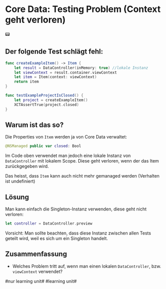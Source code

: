 # Core Data: Testing Problem (Context geht verloren)
📟

## Der folgende Test schlägt fehl:

```swift
func createExampleItem() -> Item {
	let result = DataController(inMemory: true) //lokale Instanz
	let viewContext = result.container.viewContext
	let item = Item(context: viewContext)
	return item
}
```

```swift
func testExampleProjectIsClosed() {
    let project = createExampleItem()
    XCTAssertTrue(project.closed)
}
```

## Warum ist das so?

Die Properties von `Item` werden ja von Core Data verwaltet:

```swift
@NSManaged public var closed: Bool
```

Im Code oben verwendet man jedoch eine lokale Instanz von `DataController` mit lokalem Scope. Diese geht verloren, wenn der das Item zurückgegeben wird. 

Das heisst, dass `Item` kann auch nicht mehr gemanaged werden (Verhalten ist undefiniert)

## Lösung

Man kann einfach die Singleton-Instanz verwenden, diese geht nicht verloren:

```swift
let controller = DataController.preview
```

Vorsicht: Man sollte beachten, dass diese Instanz zwischen allen Tests geteilt wird, weil es sich um ein Singleton handelt.

## Zusammenfassung

- Welches Problem tritt auf, wenn man einen lokalen `DataController`, bzw. `viewContext` verwendet?


#nur learning unit# #learning unit#